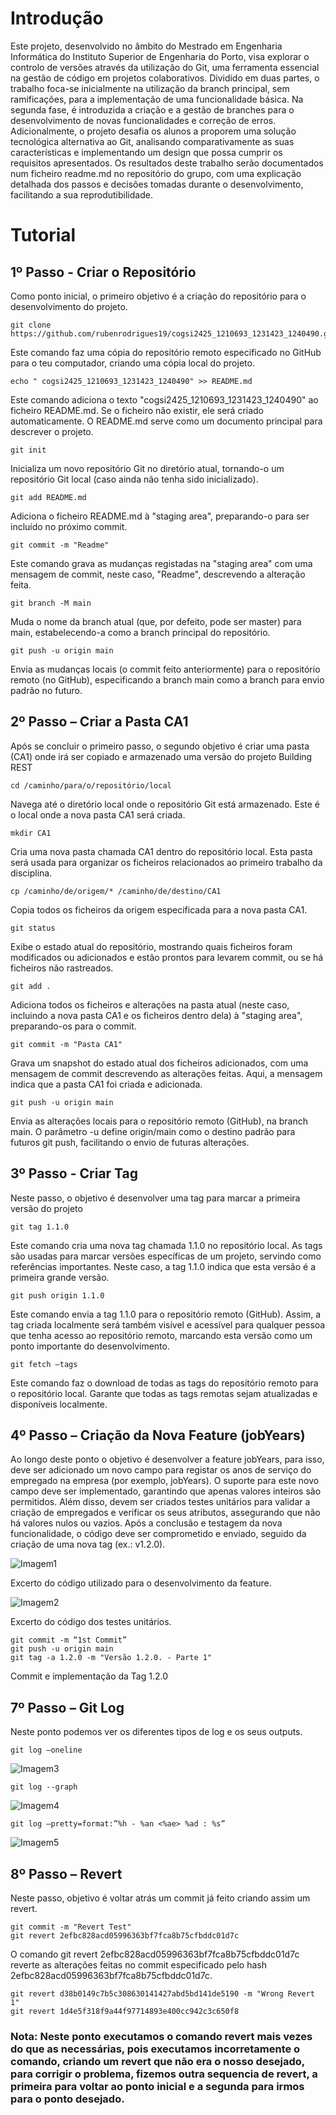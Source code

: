 # Introdução

Este projeto, desenvolvido no âmbito do Mestrado em Engenharia Informática do Instituto Superior de Engenharia do Porto, visa explorar o controlo de versões através da utilização do Git, uma ferramenta essencial na gestão de código em projetos colaborativos. Dividido em duas partes, o trabalho foca-se inicialmente na utilização da branch principal, sem ramificações, para a implementação de uma funcionalidade básica. Na segunda fase, é introduzida a criação e a gestão de branches para o desenvolvimento de novas funcionalidades e correção de erros.
Adicionalmente, o projeto desafia os alunos a proporem uma solução tecnológica alternativa ao Git, analisando comparativamente as suas características e implementando um design que possa cumprir os requisitos apresentados.
Os resultados deste trabalho serão documentados num ficheiro readme.md no repositório do grupo, com uma explicação detalhada dos passos e decisões tomadas durante o desenvolvimento, facilitando a sua reprodutibilidade.

# Tutorial
## 1º Passo - Criar o Repositório
Como ponto inicial, o primeiro objetivo é a criação do repositório para o desenvolvimento do projeto.

    git clone https://github.com/rubenrodrigues19/cogsi2425_1210693_1231423_1240490.git

Este comando faz uma cópia do repositório remoto especificado no GitHub para o teu computador, criando uma cópia local do projeto.

    echo " cogsi2425_1210693_1231423_1240490" >> README.md

Este comando adiciona o texto "cogsi2425_1210693_1231423_1240490" ao ficheiro README.md. Se o ficheiro não existir, ele será criado automaticamente. O README.md serve como um documento principal para descrever o projeto.

    git init

Inicializa um novo repositório Git no diretório atual, tornando-o um repositório Git local (caso ainda não tenha sido inicializado).
  
    git add README.md

Adiciona o ficheiro README.md à "staging area", preparando-o para ser incluído no próximo commit.

    git commit -m "Readme"

Este comando grava as mudanças registadas na "staging area" com uma mensagem de commit, neste caso, "Readme", descrevendo a alteração feita.

    git branch -M main

Muda o nome da branch atual (que, por defeito, pode ser master) para main, estabelecendo-a como a branch principal do repositório.

    git push -u origin main

Envia as mudanças locais (o commit feito anteriormente) para o repositório remoto (no GitHub), especificando a branch main como a branch para envio padrão no futuro.

## 2º Passo – Criar a Pasta CA1

Após se concluir o primeiro passo, o segundo objetivo é criar uma pasta (CA1) onde irá ser copiado e armazenado uma versão do projeto Building REST

    cd /caminho/para/o/repositório/local

Navega até o diretório local onde o repositório Git está armazenado. Este é o local onde a nova pasta CA1 será criada.

    mkdir CA1

Cria uma nova pasta chamada CA1 dentro do repositório local. Esta pasta será usada para organizar os ficheiros relacionados ao primeiro trabalho da disciplina.

    cp /caminho/de/origem/* /caminho/de/destino/CA1

Copia todos os ficheiros da origem especificada para a nova pasta CA1.
    
    git status

Exibe o estado atual do repositório, mostrando quais ficheiros foram modificados ou adicionados e estão prontos para levarem commit, ou se há ficheiros não rastreados.

    git add . 

Adiciona todos os ficheiros e alterações na pasta atual (neste caso, incluindo a nova pasta CA1 e os ficheiros dentro dela) à "staging area", preparando-os para o commit.

    git commit -m "Pasta CA1"

Grava um snapshot do estado atual dos ficheiros adicionados, com uma mensagem de commit descrevendo as alterações feitas. Aqui, a mensagem indica que a pasta CA1 foi criada e adicionada.
    
    git push -u origin main

Envia as alterações locais para o repositório remoto (GitHub), na branch main. O parâmetro -u define origin/main como o destino padrão para futuros git push, facilitando o envio de futuras alterações.

## 3º Passo - Criar Tag

Neste passo, o objetivo é desenvolver uma tag para marcar a primeira versão do projeto

    git tag 1.1.0

Este comando cria uma nova tag chamada 1.1.0 no repositório local. As tags são usadas para marcar versões específicas de um projeto, servindo como referências importantes. Neste caso, a tag 1.1.0 indica que esta versão é a primeira grande versão.

    git push origin 1.1.0

Este comando envia a tag 1.1.0 para o repositório remoto (GitHub). Assim, a tag criada localmente será também visível e acessível para qualquer pessoa que tenha acesso ao repositório remoto, marcando esta versão como um ponto importante do desenvolvimento.

    git fetch –tags

Este comando faz o download de todas as tags do repositório remoto para o repositório local. Garante que todas as tags remotas sejam atualizadas e disponíveis localmente.

## 4º Passo – Criação da Nova Feature (jobYears)

Ao longo deste ponto o objetivo é desenvolver a feature jobYears, para isso, deve ser adicionado um novo campo para registar os anos de serviço do empregado na empresa (por exemplo, jobYears). O suporte para este novo campo deve ser implementado, garantindo que apenas valores inteiros são permitidos. Além disso, devem ser criados testes unitários para validar a criação de empregados e verificar os seus atributos, assegurando que não há valores nulos ou vazios. Após a conclusão e testagem da nova funcionalidade, o código deve ser comprometido e enviado, seguido da criação de uma nova tag (ex.: v1.2.0).

![Imagem1](img/Imagem1.png)

Excerto do código utilizado para o desenvolvimento da feature.

![Imagem2](img/Imagem2.png)

Excerto do código dos testes unitários.

    git commit -m “1st Commit”
    git push -u origin main
    git tag -a 1.2.0 -m "Versão 1.2.0. - Parte 1"

Commit e implementação da Tag 1.2.0

## 7º Passo – Git Log

Neste ponto podemos ver os diferentes tipos de log e os seus outputs.
    
    git log –oneline

![Imagem3](img/Imagem3.png)

    git log --graph
    
![Imagem4](img/Imagem4.png)

    git log –pretty=format:”%h - %an <%ae> %ad : %s”
    
![Imagem5](img/Imagem5.png)

## 8º Passo – Revert

Neste passo, objetivo é voltar atrás um commit já feito criando assim um revert.

    git commit -m "Revert Test"
    git revert 2efbc828acd05996363bf7fca8b75cfbddc01d7c

O comando git revert 2efbc828acd05996363bf7fca8b75cfbddc01d7c reverte as alterações feitas no commit especificado pelo hash 2efbc828acd05996363bf7fca8b75cfbddc01d7c.
    
    git revert d38b0149c7b5c308630141427abd5bd141de5190 -m "Wrong Revert 1"
    git revert 1d4e5f318f9a44f97714893e400cc942c3c650f8

### Nota: Neste ponto executamos o comando revert mais vezes do que as necessárias, pois executamos incorretamente o comando, criando um revert que não era o nosso desejado, para corrigir o problema, fizemos outra sequencia de revert, a primeira para voltar ao ponto inicial e a segunda para irmos para o ponto desejado.



